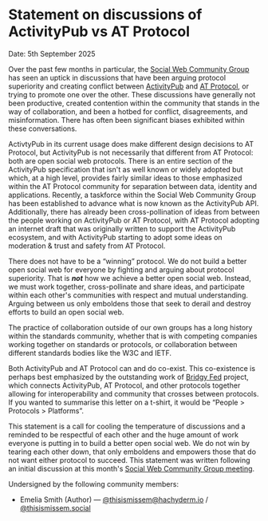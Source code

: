 # Statement on discussions of ActivityPub vs AT Protocol

Date: 5th September 2025


Over the past few months in particular, the [Social Web Community Group](https://www.w3.org/community/socialcg/) has seen an uptick in discussions that have been arguing protocol superiority and creating conflict between [ActivityPub](https://www.w3.org/TR/activitypub/) and [AT Protocol](https://atproto.com/), or trying to promote one over the other. These discussions have generally not been productive, created contention within the community that stands in the way of collaboration, and been a hotbed for conflict, disagreements, and misinformation. There has often been significant biases exhibited within these conversations.

ActivtyPub in its current usage does make different design decisions to AT Protocol, but ActivityPub is not necessarily that different from AT Protocol: both are open social web protocols. There is an entire section of the ActivityPub specification that isn't as well known or widely adopted but which, at a high level, provides fairly similar ideas to those emphasized within the AT Protocol community for separation between data, identity and applications. Recently, a taskforce within the Social Web Community Group has been established to advance what is now known as the ActivityPub API. Additionally, there has already been cross-pollination of ideas from between the people working on ActivityPub or AT Protocol, with AT Protocol adopting an internet draft that was originally written to support the ActivityPub ecosystem, and with ActivityPub starting to adopt some ideas on moderation & trust and safety from AT Protocol.

There does not have to be a “winning” protocol. We do not build a better open social web for everyone by fighting and arguing about protocol superiority. That is _**not**_ how we achieve a better open social web. Instead, we must work together, cross-pollinate and share ideas, and participate within each other's communities with respect and mutual understanding. Arguing between us only emboldens those that seek to derail and destroy efforts to build an open social web.

The practice of collaboration outside of our own groups has a long history within the standards community, whether that is with competing companies working together on standards or protocols, or collaboration between different standards bodies like the W3C and IETF.

Both ActivityPub and AT Protocol can and do co-exist. This co-existence is perhaps best emphasized by the outstanding work of [Bridgy Fed](https://fed.brid.gy/) project, which connects ActivityPub, AT Protocol, and other protocols together allowing for interoperability and community that crosses between protocols. If you wanted to summarise this letter on a t-shirt, it would be “People > Protocols > Platforms”.

This statement is a call for cooling the temperature of discussions and a reminded to be respectful of each other and the huge amount of work everyone is putting in to build a better open social web. We do not win by tearing each other down, that only emboldens and empowers those that do not want either protocol to succeed. This statement was written following an initial discussion at this month's [Social Web Community Group meeting](https://www.w3.org/events/meetings/3cfaa5d7-5013-4d32-81be-6988e55fa9ef/20250905T130000/).

Undersigned by the following community members:

* Emelia Smith (Author) — [@thisismissem@hachyderm.io](https://hachyderm.io/@thisismissem) / [@thisismissem.social](https://bsky.app/profile/thisismissem.social)
